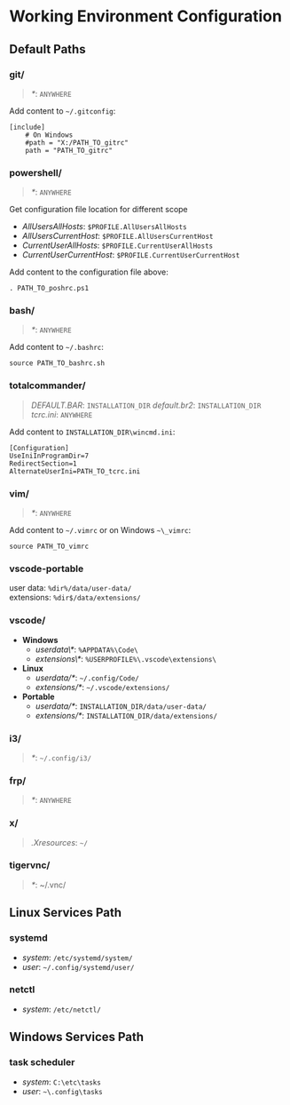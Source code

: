 # Working Environment Configuration

## Default Paths

### git/
> *\**: `ANYWHERE`

Add content to `~/.gitconfig`:
```
[include]
    # On Windows
    #path = "X:/PATH_TO_gitrc"
    path = "PATH_TO_gitrc"
```

### powershell/
> *\**: `ANYWHERE`

Get configuration file location for different scope  
- *AllUsersAllHosts*: `$PROFILE.AllUsersAllHosts`  
- *AllUsersCurrentHost*: `$PROFILE.AllUsersCurrentHost`  
- *CurrentUserAllHosts*: `$PROFILE.CurrentUserAllHosts`  
- *CurrentUserCurrentHost*: `$PROFILE.CurrentUserCurrentHost`  

Add content to the configuration file above:
```
. PATH_TO_poshrc.ps1
```

### bash/
> *\**: `ANYWHERE`

Add content to `~/.bashrc`:
```
source PATH_TO_bashrc.sh
```

### totalcommander/
> *DEFAULT.BAR*: `INSTALLATION_DIR`
> *default.br2*: `INSTALLATION_DIR`
> *tcrc.ini*: `ANYWHERE`

Add content to `INSTALLATION_DIR\wincmd.ini`:
```
[Configuration]
UseIniInProgramDir=7
RedirectSection=1
AlternateUserIni=PATH_TO_tcrc.ini
```

### vim/
> *\**: `ANYWHERE`

Add content to `~/.vimrc` or on Windows `~\_vimrc`:
```
source PATH_TO_vimrc
```

### vscode-portable
user data: `%dir%/data/user-data/`  
extensions: `%dir$/data/extensions/`  

### vscode/
- **Windows**
  - *userdata\\\**: `%APPDATA%\Code\`
  - *extensions\\\**: `%USERPROFILE%\.vscode\extensions\`
- **Linux** 
  - *userdata/\**: `~/.config/Code/`
  - *extensions/\**: `~/.vscode/extensions/`
- **Portable**
  - *userdata/\**: `INSTALLATION_DIR/data/user-data/`
  - *extensions/\**: `INSTALLATION_DIR/data/extensions/`


### i3/
> *\**: `~/.config/i3/`

### frp/
> *\**: `ANYWHERE`

### x/
> *.Xresources*: `~/`

### tigervnc/
> *\**: ~/.vnc/

## Linux Services Path

### systemd
- *system*: `/etc/systemd/system/`
- *user*: `~/.config/systemd/user/`

### netctl
- *system*: `/etc/netctl/`

## Windows Services Path

### task scheduler
- *system*: `C:\etc\tasks`
- *user*: `~\.config\tasks`